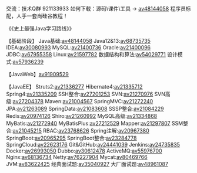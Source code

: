   交流：技术Q群 921133933
如何下载：源码\课件\工具 → [av48144058](https://www.bilibili.com/video/av48144058/)
程序员标配，人手一套尚硅谷教程！

《《史上最强Java学习路线》》

【基础阶段】
Java基础:[av48144058](https://www.bilibili.com/video/av48144058/)
Java12&13:[av68735735](https://www.bilibili.com/video/av68735735/)
IDEA:[av30080993](https://www.bilibili.com/video/av30080993/)
MySQL:[av21400736](https://www.bilibili.com/video/av21400736/)
Oracle:[av21400096](https://www.bilibili.com/video/av21400096/)
JDBC:[av67955358](https://www.bilibili.com/video/av67955358/)
Linux:[av21597782](https://www.bilibili.com/video/av21597782/)
数据结构和算法:[av54029771](https://www.bilibili.com/video/av54029771/)
设计模式:[av57936239](https://www.bilibili.com/video/av57936239/)

【JavaWeb】[av91909529](https://www.bilibili.com/video/av91909529/)

【JavaEE】
Struts2:[av21336277](https://www.bilibili.com/video/av21336277/)
Hibernate4:[av21335712](https://www.bilibili.com/video/av21335712/)
Spring4:[av21335209](https://www.bilibili.com/video/av21335209/?spm_id_from=333.788.b_636f6d6d656e74.22)
SSH整合:[av27201253](https://www.bilibili.com/video/av27201253/)
SVN:[av21270976](https://www.bilibili.com/video/av21270976/)
SVN高级:[av27204378](https://www.bilibili.com/video/av27204378/)
Maven:[av21004567](https://www.bilibili.com/video/av21004567/)
SpringMVC:[av21272240](https://www.bilibili.com/video/av21272240/)
JPA:[av21263089](https://www.bilibili.com/video/av21263089/)
SpringData:[av21083608](https://www.bilibili.com/video/av21083608/)
SSSP整合:[av21084229](https://www.bilibili.com/video/av21084229/)
Redis:[av20974126](https://www.bilibili.com/video/av20974126/?spm_id_from=333.788.b_636f6d6d656e74.31)
Shiro:[av21260992](https://www.bilibili.com/video/av21260992/)
MySQL高级:[av21334868](https://www.bilibili.com/video/av21334868/)
MyBatis:[av21272940](https://www.bilibili.com/video/av21272940/)
MyBatisPlus:[av27212529](https://www.bilibili.com/video/av27212529/)
Mapper:[av21297807](https://www.bilibili.com/video/av21297807/)
SSM整合:[av21045215](https://www.bilibili.com/video/av21045215/)
RBAC:[av23768626](https://www.bilibili.com/video/av23768626/)
Spring注解:[av20967380](https://www.bilibili.com/video/av20967380/)
SpringBoot:[av20965295](https://www.bilibili.com/video/av20965295/)
SpringBoot整合:[av23284778](https://www.bilibili.com/video/av23284778/)
SpringCloud:[av22623176](https://www.bilibili.com/video/av22623176/)
Git&GitHub:[av24441039](https://www.bilibili.com/video/av24441039/)
Jenkins:[av24735835](https://www.bilibili.com/video/av24735835/)
Docker:[av26993050](https://www.bilibili.com/video/av26993050/?spm_id_from=333.788.b_636f6d6d656e74.45)
Dubbo:[av30612478](https://www.bilibili.com/video/av30612478/)
ActiveMQ:[av55976700](https://www.bilibili.com/video/av55976700/)
Nginx:[av68136734](https://www.bilibili.com/video/av68136734/?spm_id_from=333.788.b_636f6d6d656e74.48)
Netty:[av76227904](https://www.bilibili.com/video/av76227904/)
Mycat:[av80469766](https://www.bilibili.com/video/av80469766/)
JVM:[av83622425](https://www.bilibili.com/video/av83622425/)
经典面试题:[av35040927](https://www.bilibili.com/video/av35040927/)
大厂面试题:[av48961087](https://www.bilibili.com/video/av48961087/)  